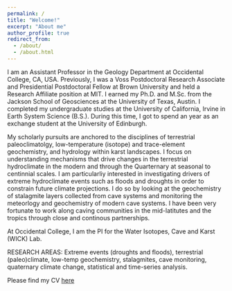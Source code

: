 ```yaml
---
permalink: /
title: "Welcome!"
excerpt: "About me"
author_profile: true
redirect_from: 
  - /about/
  - /about.html
---
```


I am an Assistant Professor in the Geology Department at Occidental College, CA, USA. Previously, I was a Voss Postdoctoral Research Associate and Presidential Postdoctoral Fellow at Brown University and held a Research Affiliate position at MIT.  I earned my Ph.D. and M.Sc. from the Jackson School of Geosciences at the University of Texas, Austin. I completed my undergraduate studies at the University of California, Irvine in Earth System Science (B.S.). During this time, I got to spend an year as an exchange student at the University of Edinburgh. 

My scholarly pursuits are anchored to the disciplines of terrestrial paleoclimatolgy, low-temperature (isotope) and trace-element geochemistry, and hydrology within karst landscapes. I focus on understanding mechanisms that drive changes in the terrestrial hydroclimate in the modern and through the Quarternary at seasonal to centinnial scales. I am particularliy interested in investigating drivers of extreme hydroclimate events such as floods and droughts in order to constrain future climate projections. I do so by looking at the geochemistry of stalagmite layers collected from cave systems and monitoring the meteorlogy and geochemistry of modern cave systems. I have been very fortunate to work along caving communities in the mid-latitutes and the tropics through close and continous partnerships.  

At Occidental College, I am the PI for the Water Isotopes, Cave and Karst (WICK) Lab. 

RESEARCH AREAS: Extreme events (droughts and floods), terrestrial (paleo)climate, low-temp geochemistry, stalagmites, cave monitoring, quaternary climate change, statistical and time-series analysis.

Please find my CV [here](https://github.com/nsekhon1991/nsekhon1991.github.io/blob/master/files/Jan2024_Sekhon_CV.pdf)
